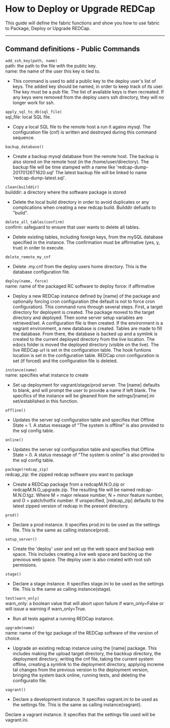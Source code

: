 # How to Deploy or Upgrade REDCap

This guide will define the fabric functions and show you how to use fabric to Package, Deploy or Upgrade REDCap.

---

## Command definitions - Public Commands  

`add_ssh_key(path, name)`  
path: the path to the file with the public key.  
name: the name of the user this key is tied to.
* This command is used to add a public key to the deploy user's list of keys. The added key should be named, in order to keep track of its user. The key must be a pub file. The list of available keys is then recreated. If any keys were removed from the deploy users ssh directory, they will no longer work for ssh.

`apply_sql_to_db(sql_file)`  
sql_file: local SQL file.
* Copy a local SQL file to the remote host a run it agains mysql. The configuration file (cnf) is written and destroyed during this command sequence.

`backup_database()`  
* Create a backup mysql database from the remote host. The backup is also stored on the remote host (in the /home/user/directory). The backup file will be time stamped with a name like 'redcap-dump-20170126T1620.sql' The latest backup file will be linked to name 'redcap-dump-latest.sql'.

`clean(builddir)`  
builddir: a directory where the software package is stored
* Delete the local build directory in order to avoid duplicates or any complications when creating a new redcap build. Builddir defualts to "build".

`delete_all_tables(confirm)`  
confirm: safeguard to ensure that user wants to delete all tables.
* Delete existing tables, including foreign keys, from the mySQL database specified in the instance. The confirmation must be affirmative (yes, y, true) in order to execute.

`delete_remote_my_cnf`  
* Delete .my.cnf from the deploy users home directory. This is the database configuration file.

`deploy(name, force)`  
name: name of the packaged RC software to deploy
force: if affirmative
* Deploy a new REDCap instance defined by [name] of the package and optionally forcing cron configuration (the default is not to force cron configuration). This command runs through several steps. First, a target directory for deployent is created. The package moved to the target directory and deployed. Then some server setup variables are retrieved/set. A configuration file is then created. If the environment is a vagrant environment, a new database is created. Tables are made to fill the database. From there, the database is backed up and a symlink is created to the current deployed directory from the live location. The edocs folder is moved the deployed directory (visible on the live). The live REDCap url is set in the configuration table. The hook funtions location is set in the configuration table. REDCap cron configuration is set (if forced) and the configuration file is deleted.

`instance(name)`  
name: specifies what instance to create
* Set up deployment for vagrant/stage/prod server. The [name] defaults to blank, and will prompt the user to provide a name if left blank. The specifics of the instance will be gleaned from the setings/[name].ini set/established in this function.

`offline()`  
* Updates the server sql configuration table and specifies that Offline State = 1. A status message of "The system is offline" is also provided to the sql config table.

`online()`  
* Updates the server sql configuration table and specifies that Offline State = 0. A status message of "The system is online" is also provided to the sql config table.

`package(redcap_zip)`  
redcap_zip: the zipped redcap software you want to package
* Create a REDCap package from a redcapM.N.O.zip or redcapM.N.O_upgrade.zip. The resulting file will be named redcap-M.N.O.tgz. Where M = major release number, N = minor feature number, and O = patch/hotfix number. If unspecified, [redcap_zip] defaults to the latest zipped version of redcap in the present directory.

`prod()`  
* Declare a prod instance. It specifies prod.ini to be used as the settings file. This is the same as calling instance(prod).

`setup_server()`  
* Create the 'deploy' user and set up the web space and backup web space. This includes creating a live web space and backing up the previous web space. The deploy user is also created with root ssh permisions.

`stage()`  
* Declare a stage instance. It specifies stage.ini to be used as the settings file. This is the same as calling instance(stage).

`test(warn_only)`  
warn_only: a boolean value that will abort upon failure if warn_only=False or will issue a warning if warn_only=True.  
* Run all tests against a running REDCap instance.

`upgrade(name)`  
name: name of the tgz package of the REDCap software of the version of choice.  
* Upgrade an existing redcap instance using the [name] package. This includes making the upload target directory, the backkup directory, the deployment directory, writing the cnf file, taking the current system offline, creating a symlink to the deployment directory, applying increme tal changes from the previous version to the deployment version, bringing the system back online, running tests, and deleting the configuratio file. 

`vagrant()`  
* Declare a development instance. It specifies vagrant.ini to be used as the settings file. This is the same as calling instance(vagrant).

Declare a vagrant instance. It specifies that the settings file used will be vagrant.ini.